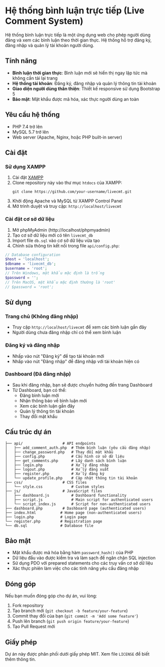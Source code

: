 # Hệ thống bình luận trực tiếp (Live Comment System)

Hệ thống bình luận trực tiếp là một ứng dụng web cho phép người dùng đăng và xem các bình luận theo thời gian thực. Hệ thống hỗ trợ đăng ký, đăng nhập và quản lý tài khoản người dùng.

## Tính năng

- **Bình luận thời gian thực**: Bình luận mới sẽ hiển thị ngay lập tức mà không cần tải lại trang
- **Hệ thống tài khoản**: Đăng ký, đăng nhập và quản lý thông tin tài khoản
- **Giao diện người dùng thân thiện**: Thiết kế responsive sử dụng Bootstrap 5
- **Bảo mật**: Mật khẩu được mã hóa, xác thực người dùng an toàn

## Yêu cầu hệ thống

- PHP 7.4 trở lên
- MySQL 5.7 trở lên
- Web server (Apache, Nginx, hoặc PHP built-in server)

## Cài đặt

### Sử dụng XAMPP

1. Cài đặt [XAMPP](https://www.apachefriends.org/index.html)
2. Clone repository này vào thư mục `htdocs` của XAMPP:
   ```
   git clone https://github.com/your-username/livecmt.git
   ```
3. Khởi động Apache và MySQL từ XAMPP Control Panel
4. Mở trình duyệt và truy cập: `http://localhost/livecmt`

### Cài đặt cơ sở dữ liệu

1. Mở phpMyAdmin (http://localhost/phpmyadmin)
2. Tạo cơ sở dữ liệu mới có tên `livecmt_db`
3. Import file `db.sql` vào cơ sở dữ liệu vừa tạo
4. Chỉnh sửa thông tin kết nối trong file `api/config.php`:

```php
// Database configuration
$host = 'localhost';
$dbname = 'livecmt_db';
$username = 'root';
// Trên Windows, mật khẩu mặc định là trống
$password = '';
// Trên MacOS, mật khẩu mặc định thường là 'root'
// $password = 'root';
```

## Sử dụng

### Trang chủ (Không đăng nhập)

- Truy cập `http://localhost/livecmt` để xem các bình luận gần đây
- Người dùng chưa đăng nhập chỉ có thể xem bình luận

### Đăng ký và đăng nhập

- Nhấp vào nút "Đăng ký" để tạo tài khoản mới
- Nhấp vào nút "Đăng nhập" để đăng nhập với tài khoản hiện có

### Dashboard (Đã đăng nhập)

- Sau khi đăng nhập, bạn sẽ được chuyển hướng đến trang Dashboard
- Từ Dashboard, bạn có thể:
  - Đăng bình luận mới
  - Nhận thông báo về bình luận mới
  - Xem các bình luận gần đây
  - Quản lý thông tin tài khoản
  - Thay đổi mật khẩu

## Cấu trúc dự án

```
├── api/                  # API endpoints
│   ├── add_comment_auth.php  # Thêm bình luận (yêu cầu đăng nhập)
│   ├── change_password.php   # Thay đổi mật khẩu
│   ├── config.php            # Cấu hình cơ sở dữ liệu
│   ├── get_comments.php      # Lấy danh sách bình luận
│   ├── login.php             # Xử lý đăng nhập
│   ├── logout.php            # Xử lý đăng xuất
│   ├── register.php          # Xử lý đăng ký
│   └── update_profile.php    # Cập nhật thông tin tài khoản
├── css/                  # CSS files
│   └── style.css             # Custom styles
├── js/                   # JavaScript files
│   ├── dashboard.js          # Dashboard functionality
│   ├── script.js             # Main script for authenticated users
│   └── script_index.js       # Script for non-authenticated users
├── dashboard.php         # Dashboard page (authenticated users)
├── index.html           # Home page (non-authenticated users)
├── login.php            # Login page
└── register.php         # Registration page
└── db.sql               # Database file
```

## Bảo mật

- Mật khẩu được mã hóa bằng hàm `password_hash()` của PHP
- Dữ liệu đầu vào được kiểm tra và làm sạch để ngăn chặn SQL injection
- Sử dụng PDO với prepared statements cho các truy vấn cơ sở dữ liệu
- Xác thực phiên làm việc cho các tính năng yêu cầu đăng nhập

## Đóng góp

Nếu bạn muốn đóng góp cho dự án, vui lòng:

1. Fork repository
2. Tạo branch mới (`git checkout -b feature/your-feature`)
3. Commit thay đổi của bạn (`git commit -m 'Add some feature'`)
4. Push lên branch (`git push origin feature/your-feature`)
5. Tạo Pull Request mới

## Giấy phép

Dự án này được phân phối dưới giấy phép MIT. Xem file `LICENSE` để biết thêm thông tin.
